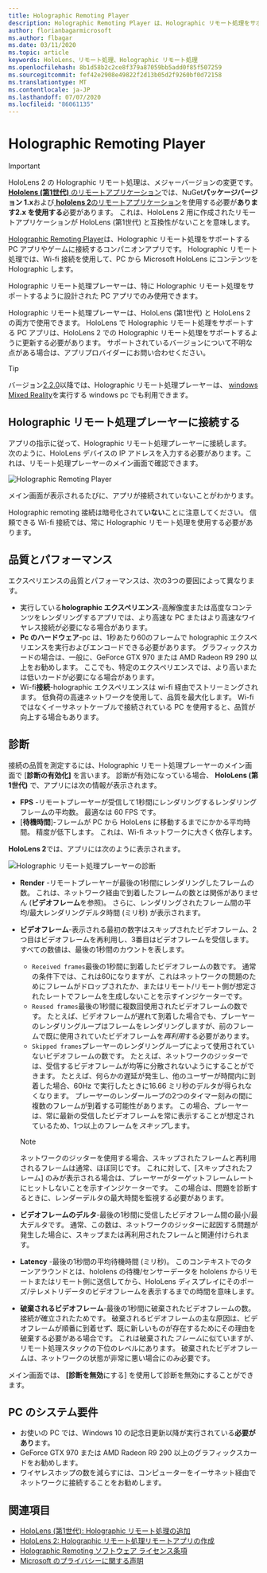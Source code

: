 ```yaml
---
title: Holographic Remoting Player
description: Holographic Remoting Player は、Holographic リモート処理をサポートする PC アプリやゲームに接続するコンパニオンアプリです。 Holographic リモート処理では、Wi-fi 接続を使用して、PC から Microsoft HoloLens にコンテンツを Holographic します。
author: florianbagarmicrosoft
ms.author: flbagar
ms.date: 03/11/2020
ms.topic: article
keywords: HoloLens、リモート処理、Holographic リモート処理
ms.openlocfilehash: 8b1d58b2c2ce8f379a87059bb5add0f85f507259
ms.sourcegitcommit: fef42e2908e49822f2d13b05d2f9260bf0d72158
ms.translationtype: MT
ms.contentlocale: ja-JP
ms.lasthandoff: 07/07/2020
ms.locfileid: "86061135"
---
```

# <a name="holographic-remoting-player"></a>Holographic Remoting Player

>[!IMPORTANT]
>HoloLens 2 の Holographic リモート処理は、メジャーバージョンの変更です。 [ **Hololens (第1世代)** のリモートアプリケーション](add-holographic-remoting.md)では、NuGet**パッケージバージョン 1.x**および[ **hololens 2**のリモートアプリケーション](holographic-remoting-create-host.md)を使用する必要が**あります2.x を使用する**必要があります。 これは、HoloLens 2 用に作成されたリモートアプリケーションが HoloLens (第1世代) と互換性がないことを意味します。

[Holographic Remoting Player](https://www.microsoft.com/p/holographic-remoting-player/9nblggh4sv40)は、Holographic リモート処理をサポートする PC アプリやゲームに接続するコンパニオンアプリです。 Holographic リモート処理では、Wi-fi 接続を使用して、PC から Microsoft HoloLens にコンテンツを Holographic します。

Holographic リモート処理プレーヤーは、特に Holographic リモート処理をサポートするように設計された PC アプリでのみ使用できます。

Holographic リモート処理プレーヤーは、HoloLens (第1世代) と HoloLens 2 の両方で使用できます。  HoloLens で Holographic リモート処理をサポートする PC アプリは、HoloLens 2 での Holographic リモート処理をサポートするように更新する必要があります。 サポートされているバージョンについて不明な点がある場合は、アプリプロバイダーにお問い合わせください。

>[!TIP]
>バージョン[2.2.0](holographic-remoting-version-history.md#v2.2.0)以降では、Holographic リモート処理プレーヤーは、 [windows Mixed Reality](navigating-the-windows-mixed-reality-home.md)を実行する windows pc でも利用できます。

## <a name="connecting-to-the-holographic-remoting-player"></a>Holographic リモート処理プレーヤーに接続する

アプリの指示に従って、Holographic リモート処理プレーヤーに接続します。 次のように、HoloLens デバイスの IP アドレスを入力する必要があります。これは、リモート処理プレーヤーのメイン画面で確認できます。

![Holographic Remoting Player](images/holographicremotingplayer.png)

メイン画面が表示されるたびに、アプリが接続されていないことがわかります。

Holographic remoting 接続は暗号化されて**いない**ことに注意してください。 信頼できる Wi-fi 接続では、常に Holographic リモート処理を使用する必要があります。

## <a name="quality-and-performance"></a>品質とパフォーマンス

エクスペリエンスの品質とパフォーマンスは、次の3つの要因によって異なります。
* 実行している**holographic エクスペリエンス**-高解像度または高度なコンテンツをレンダリングするアプリでは、より高速な PC またはより高速なワイヤレス接続が必要になる場合があります。
* **Pc のハードウェア**-pc は、1秒あたり60のフレームで holographic エクスペリエンスを実行およびエンコードできる必要があります。 グラフィックスカードの場合は、一般に、GeForce GTX 970 または AMD Radeon R9 290 以上をお勧めします。 ここでも、特定のエクスペリエンスでは、より高いまたは低いカードが必要になる場合があります。
* Wi-fi**接続**-holographic エクスペリエンスは wi-fi 経由でストリーミングされます。 低負荷の高速ネットワークを使用して、品質を最大化します。 Wi-fi ではなくイーサネットケーブルで接続されている PC を使用すると、品質が向上する場合もあります。

## <a name="diagnostics"></a>診断

接続の品質を測定するには、Holographic リモート処理プレーヤーのメイン画面で [**診断の有効化]** を言います。 診断が有効になっている場合、 **HoloLens (第1世代)** で、アプリには次の情報が表示されます。

* **FPS** -リモートプレーヤーが受信して1秒間にレンダリングするレンダリングフレームの平均数。 最適なは 60 FPS です。
* [**待機時間**]-フレームが PC から HoloLens に移動するまでにかかる平均時間。 精度が低下します。 これは、Wi-fi ネットワークに大きく依存します。

**HoloLens 2**では、アプリには次のように表示されます。

![Holographic リモート処理プレーヤーの診断](images/holographicremotingplayer-diag.png)

* **Render** -リモートプレーヤーが最後の1秒間にレンダリングしたフレームの数。 これは、ネットワーク経由で到着したフレームの数とは関係がありません (**ビデオフレーム**を参照)。 さらに、レンダリングされたフレーム間の平均/最大レンダリングデルタ時間 (ミリ秒) が表示されます。

* **ビデオフレーム**-表示される最初の数字はスキップされたビデオフレーム、2つ目はビデオフレームを再利用し、3番目はビデオフレームを受信します。 すべての数値は、最後の1秒間のカウントを表します。
    * ```Received frames```最後の1秒間に到着したビデオフレームの数です。 通常の条件下では、これは60になりますが、これはネットワークの問題のためにフレームがドロップされたか、またはリモート/リモート側が想定されたレートでフレームを生成しないことを示すインジケーターです。
    * ```Reused frames```最後の1秒間に複数回使用されたビデオフレームの数です。 たとえば、ビデオフレームが遅れて到着した場合でも、プレーヤーのレンダリングループはフレームをレンダリングしますが、前のフレームで既に使用されていたビデオフレームを*再利用*する必要があります。
    * ```Skipped frames```プレーヤーのレンダリングループによって使用されていないビデオフレームの数です。 たとえば、ネットワークのジッターでは、受信するビデオフレームが均等に分散されないようにすることができます。 たとえば、何らかの遅延が発生し、他のユーザーが時間内に到着した場合、60Hz で実行したときに16.66 ミリ秒のデルタが得られなくなります。 プレーヤーのレンダーループの2つのタイマー刻みの間に複数のフレームが到着する可能性があります。 この場合、プレーヤーは、常に最新の受信したビデオフレームを常に表示することが想定されているため、1つ以上のフレームを*スキップ*します。

    >[!NOTE]
    >ネットワークのジッターを使用する場合、スキップされたフレームと再利用されるフレームは通常、ほぼ同じです。 これに対して、[スキップされたフレーム] のみが表示される場合は、プレーヤーがターゲットフレームレートにヒットしないことを示すインジケーターです。 この場合は、問題を診断するときに、レンダーデルタの最大時間を監視する必要があります。

* **ビデオフレームのデルタ**-最後の1秒間に受信したビデオフレーム間の最小/最大デルタです。 通常、この数は、ネットワークのジッターに起因する問題が発生した場合に、スキップまたは再利用されたフレームと関連付けられます。
* **Latency** -最後の1秒間の平均待機時間 (ミリ秒)。 このコンテキストでのターンアラウンドとは、hololens の待機/センサーデータを hololens からリモートまたはリモート側に送信してから、HoloLens ディスプレイにそのポーズ/テレメトリデータのビデオフレームを表示するまでの時間を意味します。
* **破棄されるビデオフレーム**-最後の1秒間に破棄されたビデオフレームの数。接続が確立されたためです。 破棄されるビデオフレームの主な原因は、ビデオフレームが順番に到着せず、既に新しいものが存在するためにその理由を破棄する必要がある場合です。 これは破棄された*フレーム*に似ていますが、リモート処理スタックの下位のレベルにあります。 破棄されたビデオフレームは、ネットワークの状態が非常に悪い場合にのみ必要です。



メイン画面では、 **[診断を無効**にする] を使用して診断を無効にすることができます。

## <a name="pc-system-requirements"></a>PC のシステム要件
* お使いの PC では、Windows 10 の記念日更新以降が実行されている**必要があり**ます。
* GeForce GTX 970 または AMD Radeon R9 290 以上のグラフィックスカードをお勧めします。
* ワイヤレスホップの数を減らすには、コンピューターをイーサネット経由でネットワークに接続することをお勧めします。

## <a name="see-also"></a>関連項目
* [HoloLens (第1世代): Holographic リモート処理の追加](add-holographic-remoting.md)
* [HoloLens 2: Holographic リモート処理リモートアプリの作成](holographic-remoting-create-host.md)
* [Holographic Remoting ソフトウェア ライセンス条項](https://docs.microsoft.com//legal/mixed-reality/microsoft-holographic-remoting-software-license-terms)
* [Microsoft のプライバシーに関する声明](https://go.microsoft.com/fwlink/?LinkId=521839)
